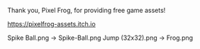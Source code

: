Thank you, Pixel Frog, for providing free game assets!

https://pixelfrog-assets.itch.io

Spike Ball.png -> Spike-Ball.png
Jump (32x32).png -> Frog.png
